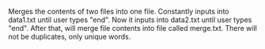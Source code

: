 Merges the contents of two files into one file. Constantly inputs into data1.txt until user types "end". Now it inputs into data2.txt until user types "end". After that, will merge file contents into file called merge.txt. There will not be duplicates, only unique words.
